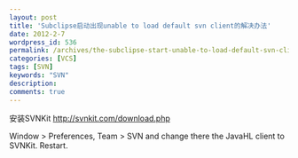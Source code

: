 ```yaml
---
layout: post
title: 'Subclipse启动出现unable to load default svn client的解决办法'
date: 2012-2-7
wordpress_id: 536
permalink: /archives/the-subclipse-start-unable-to-load-default-svn-client-the-solution.html
categories: [VCS]
tags: [SVN]
keywords: "SVN"
description: 
comments: true
---
```

安装SVNKit
http://svnkit.com/download.php

Window > Preferences, Team > SVN and change there the JavaHL client to SVNKit. Restart.
